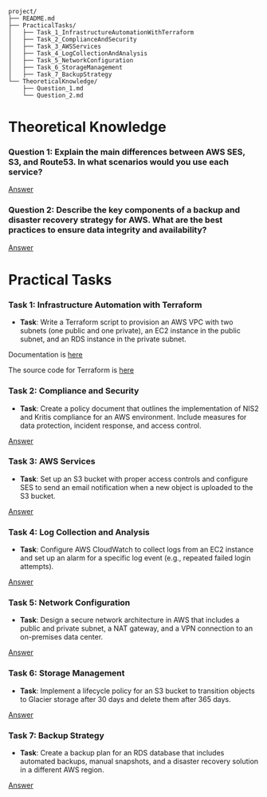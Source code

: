 ```
project/
├── README.md
├── PracticalTasks/
│   ├── Task_1_InfrastructureAutomationWithTerraform
│   ├── Task_2_ComplianceAndSecurity
│   ├── Task_3_AWSServices
│   ├── Task_4_LogCollectionAndAnalysis
│   ├── Task_5_NetworkConfiguration
│   ├── Task_6_StorageManagement
│   ├── Task_7_BackupStrategy
└── TheoreticalKnowledge/
    ├── Question_1.md   
    └── Question_2.md
```

# Theoretical Knowledge

### Question 1: Explain the main differences between AWS SES, S3, and Route53. In what scenarios would you use each service?

[Answer](TheoreticalKnowledge/Question_1.md)

### Question 2: Describe the key components of a backup and disaster recovery strategy for AWS. What are the best practices to ensure data integrity and availability?

[Answer](TheoreticalKnowledge/Question_2.md)

# Practical Tasks

### Task 1: Infrastructure Automation with Terraform
- **Task**: Write a Terraform script to provision an AWS VPC with two subnets (one public and one private), an EC2 instance in the public subnet, and an RDS instance in the private subnet.

Documentation is [here](PracticalTasks/Task_1_InfrastructureAutomationWithTerraform/doc/README.md)

The source code for Terraform is [here](PracticalTasks/Task_1_InfrastructureAutomationWithTerraform)

### Task 2: Compliance and Security
- **Task**: Create a policy document that outlines the implementation of NIS2 and Kritis compliance for an AWS environment. Include measures for data protection, incident response, and access control.

[Answer](PracticalTasks/Task_2_ComplianceAndSecurity/PolicyDocument.md)

### Task 3: AWS Services
- **Task**: Set up an S3 bucket with proper access controls and configure SES to send an email notification when a new object is uploaded to the S3 bucket.

[Answer](PracticalTasks/Task_3_AWSServices/Task_3.md)

### Task 4: Log Collection and Analysis
- **Task**: Configure AWS CloudWatch to collect logs from an EC2 instance and set up an alarm for a specific log event (e.g., repeated failed login attempts).

[Answer](PracticalTasks/Task_4_LogCollectionAndAnalysis/Task_4.md)

### Task 5: Network Configuration
- **Task**: Design a secure network architecture in AWS that includes a public and private subnet, a NAT gateway, and a VPN connection to an on-premises data center.

[Answer](PracticalTasks/Task_5_NetworkConfiguration/Task_5.md)

### Task 6: Storage Management
- **Task**: Implement a lifecycle policy for an S3 bucket to transition objects to Glacier storage after 30 days and delete them after 365 days.

[Answer](PracticalTasks/Task_6_StorageManagement/Task_6.md)

### Task 7: Backup Strategy
- **Task**: Create a backup plan for an RDS database that includes automated backups, manual snapshots, and a disaster recovery solution in a different AWS region.

[Answer](PracticalTasks/Task_7_BackupStrategy/Task_7.md)
